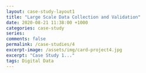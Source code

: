 ```yaml
---
layout: case-study-layout1
title: "Large Scale Data Collection and Validation"
date: 2020-08-21 11:38:00 +1000
categories: case-study
series: 
comments: false
permalink: /case-studies/4
excerpt-image: /assets/img/card-project4.jpg
excerpt: "Case Study 1..."
tags: Digital Data
---
```

